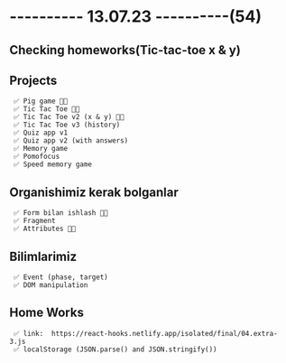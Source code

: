 # ---------- 13.07.23 ----------(54)

## Checking homeworks(Tic-tac-toe x & y)

## Projects

     ✅ Pig game 👍🏻
     ✅ Tic Tac Toe 👍🏻
     ✅ Tic Tac Toe v2 (x & y) 👍🏻
     ✅ Tic Tac Toe v3 (history)
     ✅ Quiz app v1
     ✅ Quiz app v2 (with answers)
     ✅ Memory game
     ✅ Pomofocus
     ✅ Speed memory game

## Organishimiz kerak bolganlar

     ✅ Form bilan ishlash 👍🏻
     ✅ Fragment
     ✅ Attributes 👍🏻

## Bilimlarimiz

     ✅ Event (phase, target)
     ✅ DOM manipulation

## Home Works

     ✅ link:  https://react-hooks.netlify.app/isolated/final/04.extra-3.js
     ✅ localStorage (JSON.parse() and JSON.stringify())
